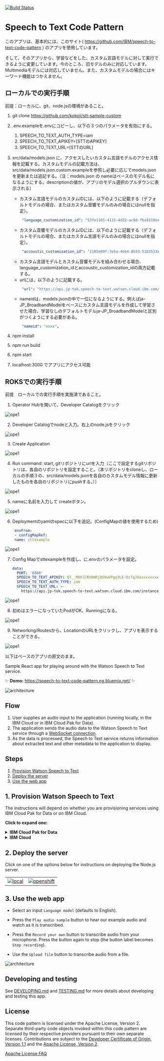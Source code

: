[![Build Status](https://github.com/IBM/speech-to-text-code-pattern/actions/workflows/nodejs.yml/badge.svg?branch=master)](https://github.com/IBM/speech-to-text-code-pattern/actions/workflows/nodejs.yml)

# Speech to Text Code Pattern

このアプリは、基本的には、このサイト( https://github.com/IBM/speech-to-text-code-pattern ) のアプリを使用しています。

そして、そのアプリから、学習などをした、カスタム言語モデルに対して実行できるように変更しています。今のところ、旧モデルのみに対応しています。Multimediaモデルには対応していません。また、カスタムモデルの場合にはキーワード機能はつかえません。

## ローカルでの実行手順

前提：ローカルに、git、node.jsの環境があること。

1. git clone https://github.com/kokoji/stt-sample-custom
2. .env.exampleを.envにコピーし、以下の３つのパラメータを有効にする。
    1. SPEECH_TO_TEXT_AUTH_TYPE=iam
    2. SPEECH_TO_TEXT_APIKEY=[STTのAPIKEY]
    3. SPEECH_TO_TEXT_URL=[STTのURL]
3. src/data/models.json に、アクセスしたいカスタム言語モデルのアクセス情報を記載する。カスタムモデルの記載方法は、src/data/models.json.custom.exampleを参照し必要に応じてmodels.jsonを更新または追記する。（注：models.json の nameはベースのモデル名になるようにする。descriptionの値が、アプリのモデル選択のプルダウンに表示される）
    * カスタム言語モデルのカスタムIDには、以下のように記載する（デフォルトモデルの場合、またはカスタム音響モデルのみの場合にはnullを指定）。
        ```yaml
         "language_customization_id": "53fe1165-4115-4d32-ac8d-f6x8319exxxx",
        ```
    * カスタム音響モデルのカスタムIDには、以下のように記載する（デフォルトモデルの場合、またはカスタム言語モデルのみの場合にはnullを指定）。
        ```yaml
         "accoustic_customization_id": "2105e89f-7e5a-4de4-8b33-5183533xxxxx",
        ```
    * カスタム言語モデルとカスタム音響モデルを組み合わせる場合、language_customization_idとaccoustic_customization_idの両方記載する。
    * urlには、以下のように記載する。
        ```yaml
         "url": "https://api.jp-tok.speech-to-text.watson.cloud.ibm.com/instances/{instance_id}/v1/customizations/{customization_id}",
        ```
    * nameidは、models.jsonの中で一位になるようにする。例えばja-JP_BroadbandModelをベースにカスタム言語モデルを作成して学習させた場合、学習なしのデフォルトモデルja-JP_BroadbandModelと区別がつくようにする必要がある。
        ```yaml
         "nameid": "xxxx",
        ```

3. npm install
4. npm run build
5. npm start
6. localhost:3000 でアプリにアクセス可能

## ROKSでの実行手順

前提　ローカルでの実行手順を実施済であること。

1. Operator Hubを開いて、Developer Catalogをクリック

![ope1](doc/source/images2/roks01.png)

2. Developer Catalogでnodeと入力。右上のnode.jsをクリック

![ope1](doc/source/images2/roks02.png)

3. Create Application

![ope1](doc/source/images2/roks03.png)

4. Run command: start,  gitリポジトリにurlを入力（ここで設定するgitリポジトリは、各自のリポジトリを設定すること。（本リポジトリをcloneし、ローカルの手順３の、src/data/models.jsonを各自のカスタムモデル情報に更新したものを各自のリポジトリにpushする。））

![ope1](doc/source/images2/roks04.png)

5. nameに名前を入力して createボタン。

![ope1](doc/source/images2/roks05.png)

6. Deploymentのyamlのspecに以下を追記。(ConfigMapの値を使用するため)

    ```yaml
     envFrom:  
     - configMapRef:  
     name: sttexample  
    ```

![ope1](doc/source/images2/roks06.png)

7. Config Mapでsttexampleを作成し、に.envのパラメータを設定。

    ```yaml
    data:
      PORT: '8080'
      SPEECH_TO_TEXT_APIKEY: Q7__M8hlCRV0HRjQSOwVPgq3LE-DsTqJUaxxxxxxxx
      SPEECH_TO_TEXT_AUTH_TYPE: iam
      SPEECH_TO_TEXT_URL: >-
        https://api.jp-tok.speech-to-text.watson.cloud.ibm.com/instances/123ed3f0-e125-4835-a4ae-228xxxxxxx
    ```

![ope1](doc/source/images2/roks07.png)

8. 初めはエラーになっていたPodがOK、Runningになる。

![ope1](doc/source/images2/roks08.png)

9. Networking/Routesから、LocationのURLをクリックし、アプリを表示することができる。

![ope1](doc/source/images2/roks09.png)


以下はベースのアプリの原文のまま。

Sample React app for playing around with the Watson Speech to Text service.

✨ **Demo:** https://speech-to-text-code-pattern.ng.bluemix.net/ ✨

![architecture](doc/source/images/architecture.png)

## Flow

1. User supplies an audio input to the application (running locally, in the IBM Cloud or in IBM Cloud Pak for Data).
1. The application sends the audio data to the Watson Speech to Text service through a [WebSocket connection](https://cloud.ibm.com/docs/speech-to-text?topic=speech-to-text-websockets).
1. As the data is processed, the Speech to Text service returns information about extracted text and other metadata to the application to display.

## Steps

1. [Provision Watson Speech to Text](#1-Provision-Watson-Speech-to-Text)
2. [Deploy the server](#2-Deploy-the-server)
3. [Use the web app](#3-Use-the-web-app)

## 1. Provision Watson Speech to Text

The instructions will depend on whether you are provisioning services using IBM Cloud Pak for Data or on IBM Cloud.

**Click to expand one:**

<details><summary><b>IBM Cloud Pak for Data</b></summary>
<p>
<p>
<h4>Install and provision</h4>
<p>
The service is not available by default. An administrator must install it on the IBM Cloud Pak for Data platform, and you must be given access to the service. To determine whether the service is installed, click the <b>Services</b> icon (<img class="lazycontent" src="doc/source/images/services_icon.png" alt="services_icon"/>) and check whether the service is enabled.
<p>
<h4>Gather credentials</h4>
<p>
<ol>
    <li>For production use, create a user to use for authentication. From the main navigation menu (☰), select <b>Administer > Manage users</b> and then <b>+ New user</b>.</li>
    <li>From the main navigation menu (☰), select <b>My instances</b>.</li>
    <li>On the <b>Provisioned instances</b> tab, find your service instance, and then hover over the last column to find and click the ellipses icon. Choose <b>View details</b>.</li>
    <li>Copy the <b>URL</b> to use as the <b>SPEECH_TO_TEXT_URL</b> when you configure credentials.</li>
    <li><i>Optionally, copy the <b>Bearer token</b> to use in development testing only. It is not recommended to use the bearer token except during testing and development because that token does not expire.</i></li>
    <li>Use the <b>Menu</b> and select <b>Users</b> and <b>+ Add user</b> to grant your user access to this service instance. This is the <b>SPEECH_TO_TEXT_USERNAME</b> (and <b>SPEECH_TO_TEXT_PASSWORD</b>) you will use when you configure credentials to allow the Node.js server to authenticate.</li>
</ol>

</details>

<details><summary><b>IBM Cloud</b></summary>
<p>
<h4>Create the service instance</h4>

* If you do not have an IBM Cloud account, register for a free trial account [here](https://cloud.ibm.com/registration).
* Click [here](https://cloud.ibm.com/catalog/services/speech-to-text) to create a **Speech to Text** instance.
  * `Select a region`.
  * `Select a pricing plan` (**Lite** is *free*).
  * Set your `Service name` or use the generated one.
  * Click `Create`.
* Gather credentials
  * Copy the <b>API Key</b> and <b>URL</b> to use when you configure and [deploy the server](#2-Deploy-the-server).

> If you need to find the service later, use the main navigation menu (☰) and select **Resource list** to find the service under **Services**.
Click on the service name to get back to the **Manage** view (where you can collect the **API Key** and **URL**).

</details>

## 2. Deploy the server

Click on one of the options below for instructions on deploying the Node.js server.

|   |   |
| - | - |
| [![local](https://raw.githubusercontent.com/IBM/pattern-utils/master/deploy-buttons/local.png)](doc/source/local.md) | [![openshift](https://raw.githubusercontent.com/IBM/pattern-utils/master/deploy-buttons/openshift.png)](doc/source/openshift.md) |

## 3. Use the web app

* Select an input `Language model` (defaults to English).

* Press the `Play audio sample` button to hear our example audio and watch as it is transcribed.

* Press the `Record your own` button to transcribe audio from your microphone. Press the button again to stop (the button label becomes `Stop recording`).

* Use the `Upload file` button to transcribe audio from a file.

![architecture](doc/source/images/stt.png)

## Developing and testing

See [DEVELOPING.md](DEVELOPING.md) and [TESTING.md](TESTING.md) for more details about developing and testing this app.

## License

This code pattern is licensed under the Apache License, Version 2. Separate third-party code objects invoked within this code pattern are licensed by their respective providers pursuant to their own separate licenses. Contributions are subject to the [Developer Certificate of Origin, Version 1.1](https://developercertificate.org/) and the [Apache License, Version 2](https://www.apache.org/licenses/LICENSE-2.0.txt).

[Apache License FAQ](https://www.apache.org/foundation/license-faq.html#WhatDoesItMEAN)
